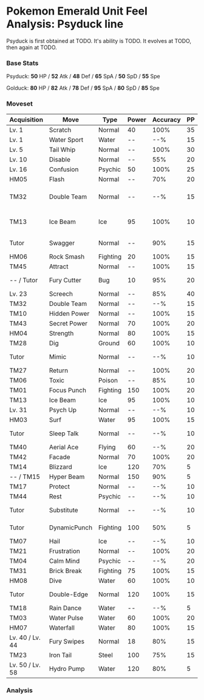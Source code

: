 # Pokemon Emerald Unit Feel Analysis: Psyduck line

Psyduck is first obtained at TODO. It's ability is TODO. It evolves at TODO, then again at TODO.

### Base Stats

Psyduck: **50** HP / **52** Atk / **48** Def / **65** SpA / **50** SpD / **55** Spe

Golduck: **80** HP / **82** Atk / **78** Def / **95** SpA / **80** SpD / **85** Spe

### Moveset

|Acquisition    |Move        |Type    |Power|Accuracy|PP |Notes                    |
|---            |---         |---     |---  |---     |---|---                      |
|Lv. 1          |Scratch     |Normal  |40   |100%    |35 |                         |
|Lv. 1          |Water Sport |Water   |--   |--%     |15 |                         |
|Lv. 5          |Tail Whip   |Normal  |--   |100%    |30 |                         |
|Lv. 10         |Disable     |Normal  |--   |55%     |20 |                         |
|Lv. 16         |Confusion   |Psychic |50   |100%    |25 |                         |
|HM05           |Flash       |Normal  |--   |70%     |20 |                         |
|TM32           |Double Team |Normal  |--   |--%     |15 |Buy at Game Corner       |
|TM13           |Ice Beam    |Ice     |95   |100%    |10 |Buy at Game Corner       |
|Tutor          |Swagger     |Normal  |--   |90%     |15 |Emerald only             |
|HM06           |Rock Smash  |Fighting|20   |100%    |15 |                         |
|TM45           |Attract     |Normal  |--   |100%    |15 |                         |
|-- / Tutor     |Fury Cutter |Bug     |10   |95%     |20 |Emerald only             |
|Lv. 23         |Screech     |Normal  |--   |85%     |40 |                         |
|TM32           |Double Team |Normal  |--   |--%     |15 |                         |
|TM10           |Hidden Power|Normal  |--   |100%    |15 |                         |
|TM43           |Secret Power|Normal  |70   |100%    |20 |                         |
|HM04           |Strength    |Normal  |80   |100%    |15 |                         |
|TM28           |Dig         |Ground  |60   |100%    |10 |                         |
|Tutor          |Mimic       |Normal  |--   |--%     |10 |Emerald only             |
|TM27           |Return      |Normal  |--   |100%    |20 |                         |
|TM06           |Toxic       |Poison  |--   |85%     |10 |                         |
|TM01           |Focus Punch |Fighting|150  |100%    |20 |                         |
|TM13           |Ice Beam    |Ice     |95   |100%    |10 |                         |
|Lv. 31         |Psych Up    |Normal  |--   |--%     |10 |                         |
|HM03           |Surf        |Water   |95   |100%    |15 |                         |
|Tutor          |Sleep Talk  |Normal  |--   |--%     |10 |Emerald only             |
|TM40           |Aerial Ace  |Flying  |60   |--%     |20 |                         |
|TM42           |Facade      |Normal  |70   |100%    |20 |                         |
|TM14           |Blizzard    |Ice     |120  |70%     |5  |                         |
|-- / TM15      |Hyper Beam  |Normal  |150  |90%     |5  |                         |
|TM17           |Protect     |Normal  |--   |--%     |10 |                         |
|TM44           |Rest        |Psychic |--   |--%     |10 |                         |
|Tutor          |Substitute  |Normal  |--   |--%     |10 |Emerald only             |
|Tutor          |DynamicPunch|Fighting|100  |50%     |5  |Emerald only             |
|TM07           |Hail        |Ice     |--   |--%     |10 |                         |
|TM21           |Frustration |Normal  |--   |100%    |20 |                         |
|TM04           |Calm Mind   |Psychic |--   |--%     |20 |                         |
|TM31           |Brick Break |Fighting|75   |100%    |15 |                         |
|HM08           |Dive        |Water   |60   |100%    |10 |                         |
|Tutor          |Double-Edge |Normal  |120  |100%    |15 |Emerald only             |
|TM18           |Rain Dance  |Water   |--   |--%     |5  |                         |
|TM03           |Water Pulse |Water   |60   |100%    |20 |                         |
|HM07           |Waterfall   |Water   |80   |100%    |15 |                         |
|Lv. 40 / Lv. 44|Fury Swipes |Normal  |18   |80%     |15 |                         |
|TM23           |Iron Tail   |Steel   |100  |75%     |15 |                         |
|Lv. 50 / Lv. 58|Hydro Pump  |Water   |120  |80%     |5  |                         |

### Analysis